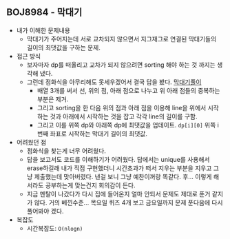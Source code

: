## BOJ8984 - 막대기

- 내가 이해한 문제내용
  - 막대기가 주어지는데 서로 교차되지 않으면서 지그재그로 연결된 막대기들의 길이의 최댓값을 구하는 문제.
- 접근 방식
  - 보자마자 dp를 떠올리고 교차가 되지 않으려면 sorting 해야 하는 것 까지는 생각해 냈다.
  - 그런데 점화식을 아무리해도 못세우겠어서 결국 답을 봤다. [막대기풀이](https://sshwas.tistory.com/14)
    - 배열 3개를 써서 선, 위의 점, 아래 점으로 나누고 위 아래 점들의 중복하는 부분은 제거.
    - 그리고 sorting을 한 다음 위의 점과 아래 점을 이용해 line을 위에서 시작하는 것과 아래에서 시작하는 것을 잡고 각각 line의 길이를 구함.
    - 그리고 이를 위쪽 dp와 아래쪽 dp에 최댓값을 업데이트. `dp[i][0]` 위쪽 i번째 좌표로 시작하는 막대기 길이의 최댓값. 
- 어려웠던 점
  - 점화식을 찾는게 너무 어려웠다.
  - 답을 보고서도 코드를 이해하기가 어려웠다. 답에서는 unique를 사용해서 erase하길래 내가 직접 구현했더니 시간초과가 떠서 지우는 부분을 지우고 그냥 제출했는데 맞아버렸다. 낸걸 보니 그냥 예찬이꺼랑 똑같다. 후... 이렇게 해서라도 공부하는게 맞는건지 회의감이 든다.
  - 지금 멘탈이 나갔다가 다시 집에 들어온지 얼마 안되서 문제도 제대로 푼거 같지가 않다. 거의 베낀수준... 목요일 퀴즈 4개 보고 금요일까지 문제 푼다음에 다시 풀어봐야 겠다.
- 복잡도
  - 시간복잡도:  `O(nlogn)`
